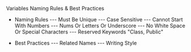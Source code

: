 Variables Naming Rules & Best Practices

  - Naming Rules
  --- Must Be Unique
  --- Case Sensitive
  --- Cannot Start With Numbers
  --- Nums Or Letters Or Underscore
  --- No White Space Or Special Characters
  --- Reserved Keywords "Class, Public"

  - Best Practices
  --- Related Names
  --- Writing Style
